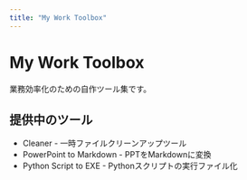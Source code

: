 ```yaml
---
title: "My Work Toolbox"
---
```


# My Work Toolbox

業務効率化のための自作ツール集です。

## 提供中のツール

- Cleaner - 一時ファイルクリーンアップツール
- PowerPoint to Markdown - PPTをMarkdownに変換
- Python Script to EXE - Pythonスクリプトの実行ファイル化